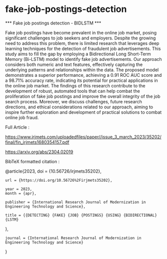 # fake-job-postings-detection
*** Fake job postings detection - BIDLSTM *** 

Fake job postings have become prevalent in the online job market, posing significant challenges to job seekers
and employers. Despite the growing need to address this problem, there is limited research that leverages deep
learning techniques for the detection of fraudulent job advertisements. This study aims to fill the gap by
employing a Bidirectional Long Short-Term Memory (Bi-LSTM) model to identify fake job advertisements. Our
approach considers both numeric and text features, effectively capturing the underlying patterns and
relationships within the data. The proposed model demonstrates a superior performance, achieving a 0.91 ROC
AUC score and a 98.71% accuracy rate, indicating its potential for practical applications in the online job
market. The findings of this research contribute to the development of robust, automated tools that can help
combat the proliferation of fake job postings and improve the overall integrity of the job search process.
Moreover, we discuss challenges, future research directions, and ethical considerations related to our approach,
aiming to inspire further exploration and development of practical solutions to combat online job fraud.


Full Article : 

https://www.irjmets.com/uploadedfiles/paper//issue_3_march_2023/35202/final/fin_irjmets1680354157.pdf

https://arxiv.org/abs/2304.02019

BibTeX formatted citation :

@article{2023,
	doi = {10.56726/irjmets35202},
  
	url = {https://doi.org/10.56726%2Firjmets35202},
  
	year = 2023,
	month = {apr},
  
	publisher = {International Research Journal of Modernization in Engineering Technology and Science},
  
	title = {{DETECTING} {FAKE} {JOB} {POSTINGS} {USING} {BIDIRECTIONAL} {LSTM}
},
  
	journal = {International Research Journal of Modernization in Engineering Technology and Science}
}



